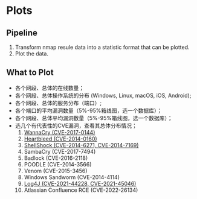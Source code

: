 # Plots

## Pipeline

1. Transform nmap resule data into a statistic format that can be plotted.
2. Plot the data.

## What to Plot

- 各个网段、总体的在线数量；
- 各个网段、总体操作系统的分布 (Windows, Linux, macOS, iOS, Android);
- 各个网段、总体的服务分布（端口）;
- 各个端口的平均漏洞数量（5%-95%箱线图，选一个数据库）；
- 各个网段、总体平均漏洞数量（5%-95%箱线图，选一个数据库）；
- 选几个有代表性的CVE漏洞，查看其总体分布情况；
    1. [WannaCry (CVE-2017-0144)](https://nmap.org/nsedoc/scripts/smb-vuln-ms17-010.html)
    2. [Heartbleed (CVE-2014-0160)](https://nmap.org/nsedoc/scripts/ssl-heartbleed.html)
    3. [ShellShock (CVE-2014-6271, CVE-2014-7169)](https://nmap.org/nsedoc/scripts/http-shellshock.html)
    4. SambaCry (CVE-2017-7494)
    5. Badlock (CVE-2016-2118)
    6. POODLE (CVE-2014-3566)
    7. Venom (CVE-2015-3456)
    8. Windows Sandworm (CVE-2014-4114)
    9. [Log4J (CVE-2021-44228, CVE-2021-45046)](https://github.com/giterlizzi/nmap-log4shell)
    10. Atlassian Confluence RCE (CVE-2022-26134)
